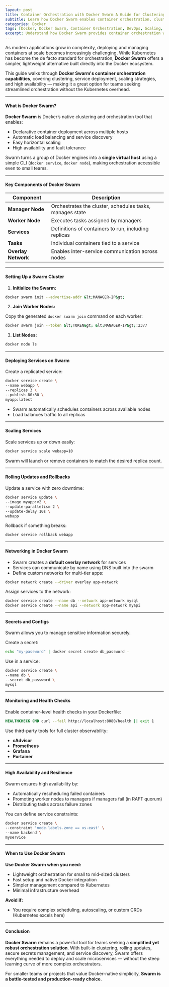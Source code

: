 ```yaml
---
layout: post
title: Container Orchestration with Docker Swarm A Guide for Clustering and Scaling Containers
subtitle: Learn how Docker Swarm enables container orchestration, clustering, and horizontal scaling with simplicity
categories: Docker
tags: [Docker, Docker Swarm, Container Orchestration, DevOps, Scaling, Microservices, Clustering]
excerpt: Understand how Docker Swarm provides container orchestration with built-in clustering and scaling. Learn to deploy, manage, and scale containerized applications using Docker Swarm in production environments.
---
```

As modern applications grow in complexity, deploying and managing containers at scale becomes increasingly challenging. While Kubernetes has become the de facto standard for orchestration, **Docker Swarm** offers a simpler, lightweight alternative built directly into the Docker ecosystem.

This guide walks through **Docker Swarm's container orchestration capabilities**, covering clustering, service deployment, scaling strategies, and high availability — making it a great option for teams seeking streamlined orchestration without the Kubernetes overhead.

---

#### What is Docker Swarm?

**Docker Swarm** is Docker’s native clustering and orchestration tool that enables:

- Declarative container deployment across multiple hosts
- Automatic load balancing and service discovery
- Easy horizontal scaling
- High availability and fault tolerance

Swarm turns a group of Docker engines into a **single virtual host** using a simple CLI (`docker service`, `docker node`), making orchestration accessible even to small teams.

---

#### Key Components of Docker Swarm

| Component       | Description                                                  |
|-----------------|--------------------------------------------------------------|
| **Manager Node**| Orchestrates the cluster, schedules tasks, manages state     |
| **Worker Node** | Executes tasks assigned by managers                          |
| **Services**    | Definitions of containers to run, including replicas         |
| **Tasks**       | Individual containers tied to a service                      |
| **Overlay Network** | Enables inter-service communication across nodes        |

---

#### Setting Up a Swarm Cluster

1. **Initialize the Swarm:**

```bash
docker swarm init --advertise-addr &lt;MANAGER-IP&gt;
```

2. **Join Worker Nodes:**

Copy the generated `docker swarm join` command on each worker:

```bash
docker swarm join --token &lt;TOKEN&gt; &lt;MANAGER-IP&gt;:2377
```

3. **List Nodes:**

```bash
docker node ls
```

---

#### Deploying Services on Swarm

Create a replicated service:

```bash
docker service create \
--name webapp \
--replicas 3 \
--publish 80:80 \
myapp:latest
```

- Swarm automatically schedules containers across available nodes
- Load balances traffic to all replicas

---

#### Scaling Services

Scale services up or down easily:

```bash
docker service scale webapp=10
```

Swarm will launch or remove containers to match the desired replica count.

---

#### Rolling Updates and Rollbacks

Update a service with zero downtime:

```bash
docker service update \
--image myapp:v2 \
--update-parallelism 2 \
--update-delay 10s \
webapp
```

Rollback if something breaks:

```bash
docker service rollback webapp
```

---

#### Networking in Docker Swarm

- Swarm creates a **default overlay network** for services
- Services can communicate by name using DNS built into the swarm
- Define custom networks for multi-tier apps:

```bash
docker network create --driver overlay app-network
```

Assign services to the network:

```bash
docker service create --name db --network app-network mysql
docker service create --name api --network app-network myapi
```

---

#### Secrets and Configs

Swarm allows you to manage sensitive information securely.

Create a secret:

```bash
echo "my-password" | docker secret create db_password -
```

Use in a service:

```bash
docker service create \
--name db \
--secret db_password \
mysql
```

---

#### Monitoring and Health Checks

Enable container-level health checks in your Dockerfile:

```dockerfile
HEALTHCHECK CMD curl --fail http://localhost:8080/health || exit 1
```

Use third-party tools for full cluster observability:

- **cAdvisor**
- **Prometheus**
- **Grafana**
- **Portainer**

---

#### High Availability and Resilience

Swarm ensures high availability by:

- Automatically rescheduling failed containers
- Promoting worker nodes to managers if managers fail (in RAFT quorum)
- Distributing tasks across failure zones

You can define service constraints:

```bash
docker service create \
--constraint 'node.labels.zone == us-east' \
--name backend \
myservice
```

---

#### When to Use Docker Swarm

**Use Docker Swarm when you need:**

- Lightweight orchestration for small to mid-sized clusters
- Fast setup and native Docker integration
- Simpler management compared to Kubernetes
- Minimal infrastructure overhead

**Avoid if:**

- You require complex scheduling, autoscaling, or custom CRDs (Kubernetes excels here)

---

#### Conclusion

**Docker Swarm** remains a powerful tool for teams seeking a **simplified yet robust orchestration solution**. With built-in clustering, rolling updates, secure secrets management, and service discovery, Swarm offers everything needed to deploy and scale microservices — without the steep learning curve of more complex orchestrators.

For smaller teams or projects that value Docker-native simplicity, **Swarm is a battle-tested and production-ready choice**.
